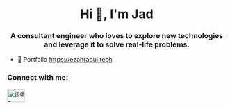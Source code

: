 <h1 align="center">Hi 👋, I'm Jad</h1>
<h3 align="center">A consultant engineer who loves to explore new technologies and leverage it to solve real-life problems.</h3>


- 📄 Portfolio <a href="https://ezahraoui.tech" target="_blank">https://ezahraoui.tech</a>

<p align="left">
<h3 align="left">Connect with me:</h3>
<a href="https://www.linkedin.com/in/jad-ezahraoui" target="_blank"><img align="center" src="https://cdn.jsdelivr.net/npm/simple-icons@3.0.1/icons/linkedin.svg" alt="jad-ezahraoui" height="30" width="40" /></a>
</p>
